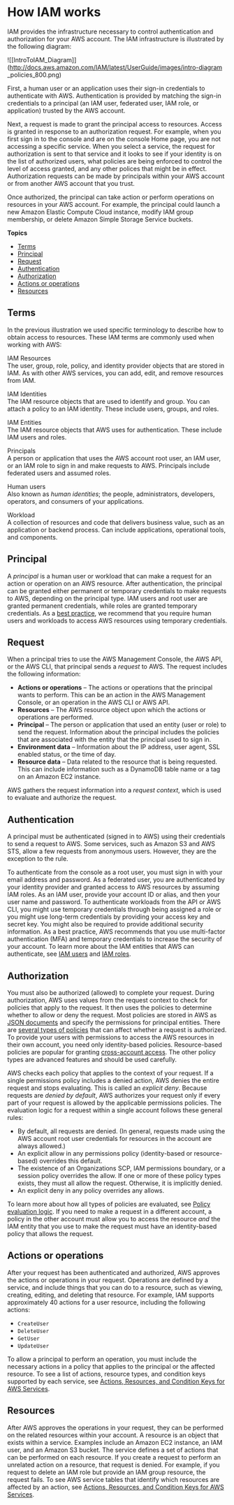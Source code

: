 # How IAM works<a name="intro-structure"></a>

IAM provides the infrastructure necessary to control authentication and authorization for your AWS account\. The IAM infrastructure is illustrated by the following diagram:

![\[IntroToIAM_Diagram\]](http://docs.aws.amazon.com/IAM/latest/UserGuide/images/intro-diagram _policies_800.png)

First, a human user or an application uses their sign\-in credentials to authenticate with AWS\. Authentication is provided by matching the sign\-in credentials to a principal \(an IAM user, federated user, IAM role, or application\) trusted by the AWS account\. 

Next, a request is made to grant the principal access to resources\. Access is granted in response to an authorization request\. For example, when you first sign in to the console and are on the console Home page, you are not accessing a specific service\. When you select a service, the request for authorization is sent to that service and it looks to see if your identity is on the list of authorized users, what policies are being enforced to control the level of access granted, and any other polices that might be in effect\. Authorization requests can be made by principals within your AWS account or from another AWS account that you trust\.

Once authorized, the principal can take action or perform operations on resources in your AWS account\. For example, the principal could launch a new Amazon Elastic Compute Cloud instance, modify IAM group membership, or delete Amazon Simple Storage Service buckets\.

**Topics**
+ [Terms](#intro-structure-terms)
+ [Principal](#intro-structure-principal)
+ [Request](#intro-structure-request)
+ [Authentication](#intro-structure-authentication)
+ [Authorization](#intro-structure-authorization)
+ [Actions or operations](#intro-structure-actions)
+ [Resources](#intro-structure-resources)

## Terms<a name="intro-structure-terms"></a>

In the previous illustration we used specific terminology to describe how to obtain access to resources\. These IAM terms are commonly used when working with AWS:

IAM Resources  
The user, group, role, policy, and identity provider objects that are stored in IAM\. As with other AWS services, you can add, edit, and remove resources from IAM\.

IAM Identities  
The IAM resource objects that are used to identify and group\. You can attach a policy to an IAM identity\. These include users, groups, and roles\.

IAM Entities  
The IAM resource objects that AWS uses for authentication\. These include IAM users and roles\. 

Principals  
A person or application that uses the AWS account root user, an IAM user, or an IAM role to sign in and make requests to AWS\. Principals include federated users and assumed roles\.

Human users  
Also known as *human identities*; the people, administrators, developers, operators, and consumers of your applications\.

Workload  
A collection of resources and code that delivers business value, such as an application or backend process\. Can include applications, operational tools, and components\.

## Principal<a name="intro-structure-principal"></a>

A *principal* is a human user or workload that can make a request for an action or operation on an AWS resource\. After authentication, the principal can be granted either permanent or temporary credentials to make requests to AWS, depending on the principal type\. IAM users and root user are granted permanent credentials, while roles are granted temporary credentials\. As a [best practice](best-practices.md), we recommend that you require human users and workloads to access AWS resources using temporary credentials\.

## Request<a name="intro-structure-request"></a>

When a principal tries to use the AWS Management Console, the AWS API, or the AWS CLI, that principal sends a *request* to AWS\. The request includes the following information:
+ **Actions or operations** – The actions or operations that the principal wants to perform\. This can be an action in the AWS Management Console, or an operation in the AWS CLI or AWS API\.
+ **Resources** – The AWS resource object upon which the actions or operations are performed\.
+ **Principal** – The person or application that used an entity \(user or role\) to send the request\. Information about the principal includes the policies that are associated with the entity that the principal used to sign in\. 
+ **Environment data** – Information about the IP address, user agent, SSL enabled status, or the time of day\.
+ **Resource data** – Data related to the resource that is being requested\. This can include information such as a DynamoDB table name or a tag on an Amazon EC2 instance\.

AWS gathers the request information into a *request context*, which is used to evaluate and authorize the request\.

## Authentication<a name="intro-structure-authentication"></a>

A principal must be authenticated \(signed in to AWS\) using their credentials to send a request to AWS\. Some services, such as Amazon S3 and AWS STS, allow a few requests from anonymous users\. However, they are the exception to the rule\.

To authenticate from the console as a root user, you must sign in with your email address and password\. As a federated user, you are authenticated by your identity provider and granted access to AWS resources by assuming IAM roles\. As an IAM user, provide your account ID or alias, and then your user name and password\. To authenticate workloads from the API or AWS CLI, you might use temporary credentials through being assigned a role or you might use long\-term credentials by providing your access key and secret key\. You might also be required to provide additional security information\. As a best practice, AWS recommends that you use multi\-factor authentication \(MFA\) and temporary credentials to increase the security of your account\. To learn more about the IAM entities that AWS can authenticate, see [IAM users](id_users.md) and [IAM roles](id_roles.md)\.

## Authorization<a name="intro-structure-authorization"></a>

You must also be authorized \(allowed\) to complete your request\. During authorization, AWS uses values from the request context to check for policies that apply to the request\. It then uses the policies to determine whether to allow or deny the request\. Most policies are stored in AWS as [JSON documents](access_policies.md#access_policies-json) and specify the permissions for principal entities\. There are [several types of policies](access_policies.md) that can affect whether a request is authorized\. To provide your users with permissions to access the AWS resources in their own account, you need only identity\-based policies\. Resource\-based policies are popular for granting [cross\-account access](access_permissions-required.md#UserPermissionsAcrossAccounts)\. The other policy types are advanced features and should be used carefully\.

AWS checks each policy that applies to the context of your request\. If a single permissions policy includes a denied action, AWS denies the entire request and stops evaluating\. This is called an *explicit deny*\. Because requests are *denied by default*, AWS authorizes your request only if every part of your request is allowed by the applicable permissions policies\. The evaluation logic for a request within a single account follows these general rules:
+ By default, all requests are denied\. \(In general, requests made using the AWS account root user credentials for resources in the account are always allowed\.\) 
+ An explicit allow in any permissions policy \(identity\-based or resource\-based\) overrides this default\.
+ The existence of an Organizations SCP, IAM permissions boundary, or a session policy overrides the allow\. If one or more of these policy types exists, they must all allow the request\. Otherwise, it is implicitly denied\.
+ An explicit deny in any policy overrides any allows\.

To learn more about how all types of policies are evaluated, see [Policy evaluation logic](reference_policies_evaluation-logic.md)\. If you need to make a request in a different account, a policy in the other account must allow you to access the resource *and* the IAM entity that you use to make the request must have an identity\-based policy that allows the request\.

## Actions or operations<a name="intro-structure-actions"></a>

After your request has been authenticated and authorized, AWS approves the actions or operations in your request\. Operations are defined by a service, and include things that you can do to a resource, such as viewing, creating, editing, and deleting that resource\. For example, IAM supports approximately 40 actions for a user resource, including the following actions:
+ `CreateUser`
+ `DeleteUser`
+ `GetUser`
+ `UpdateUser`

To allow a principal to perform an operation, you must include the necessary actions in a policy that applies to the principal or the affected resource\. To see a list of actions, resource types, and condition keys supported by each service, see [Actions, Resources, and Condition Keys for AWS Services](reference_policies_actions-resources-contextkeys.html)\.

## Resources<a name="intro-structure-resources"></a>

After AWS approves the operations in your request, they can be performed on the related resources within your account\. A resource is an object that exists within a service\. Examples include an Amazon EC2 instance, an IAM user, and an Amazon S3 bucket\. The service defines a set of actions that can be performed on each resource\. If you create a request to perform an unrelated action on a resource, that request is denied\. For example, if you request to delete an IAM role but provide an IAM group resource, the request fails\. To see AWS service tables that identify which resources are affected by an action, see [Actions, Resources, and Condition Keys for AWS Services](reference_policies_actions-resources-contextkeys.html)\.